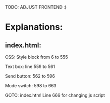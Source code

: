 TODO:
ADJUST FRONTEND :)

Explanations:
=============
index.html:
-----------
CSS: Style block from 6 to 555

Text box: line 559 to 561 

Send button: 562 to 596

Mode switch: 598 to 663

GOTO: index.html Line 666 for changing js script

